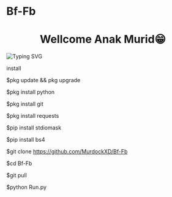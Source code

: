# Bf-Fb

<h1 align="center">Wellcome Anak Murid😁</h1>

![Typing SVG](https://readme-typing-svg.herokuapp.com?lines=Selamat+Bersenang-senang....!+)




install


$pkg update && pkg upgrade

$pkg install python

$pkg install git

$pkg install requests

$pip install stdiomask

$pip install bs4

$git clone https://github.com/MurdockXD/Bf-Fb

$cd Bf-Fb

$git pull

$python Run.py
